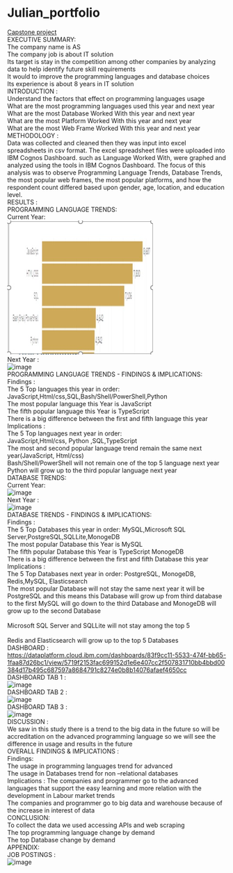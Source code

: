 # Julian_portfolio
[Capstone project](https://julianshalash.github.io/Julian_portfolio/)<br/>
EXECUTIVE SUMMARY:<br/>
The company name is AS <br/>
The company job is about IT solution <br/>
Its target is stay in the competition among other companies by analyzing data to help identify future skill requirements <br/>
It would to improve the programming languages and database choices <br/>
Its experience is about 8 years in IT solution <br/>
INTRODUCTION : <br/>
Understand the factors that effect on programming languages usage <br/>
What are the most programming languages used this year and next year <br/>
What are the most Database ﻿Worked With  this year and next year <br/>
What are the most Platform Worked With  this year and next year <br/>
What are the most Web Frame Worked With  this year and next year <br/>
METHODOLOGY : <br/>
Data was collected and cleaned then they was input into excel spreadsheets in csv format. The excel spreadsheet files were uploaded into IBM Cognos Dashboard. such as  Language Worked With, were graphed and analyzed using the tools in IBM Cognos Dashboard. The focus of this analysis was to observe Programming Language Trends, Database Trends, the most popular web frames, the most popular platforms, and how the respondent count differed based upon gender, age, location, and education level. <br/>
RESULTS : <br/>
PROGRAMMING LANGUAGE TRENDS: <br/>
Current Year: <br/>
![image](https://github.com/Julianshalash/Julian_portfolio/blob/main/images/Screenshot_1.jpg) <br/>
Next Year : <br/>
![image](https://user-images.githubusercontent.com/114916959/221765972-945788b0-2593-466b-b300-9c965e3ec67a.png) <br/>
PROGRAMMING LANGUAGE TRENDS - FINDINGS & IMPLICATIONS:<br/>
Findings : <br/>
The  5 Top languages  this year in order: <br/>
JavaScript,Html/css,SQL,Bash/Shell/PowerShell,Python <br/> 
The most popular language this 
Year is JavaScript <br/>
The fifth popular language this 
Year is TypeScript <br/> 
There is a big difference between the first and fifth language this year  <br/>
Implications : <br/>
The  5 Top languages  next year in order: <br/>
JavaScript,Html/css, Python ,SQL,TypeScript <br/>
The most and second popular language trend remain the same next year(JavaScript, Html/css) <br/>
Bash/Shell/PowerShell will not remain one of the top 5 language next year <br/>
Python will grow up to the third popular language next year <br/>
DATABASE TRENDS: <br/>
Current Year: <br/>
![image](https://user-images.githubusercontent.com/114916959/221766503-2b39b2f9-f6d2-4620-9fba-5c889244d76b.png) <br/>
Next Year : <br/>
![image](https://user-images.githubusercontent.com/114916959/221766565-b03a13cf-40be-493d-a881-ecb50c97708c.png) <br/>
DATABASE TRENDS - FINDINGS & IMPLICATIONS: <br/>
Findings : <br/>
The  5 Top Databases  this year in order: MySQL,Microsoft SQL Server,PostgreSQL,SQLLite,MonogeDB <br/>
The most popular Database this 
Year is MySQL <br/> 
The fifth popular Database this 
Year is TypeScript MonogeDB <br/> 
There is a big difference between the first and fifth Database this year <br/>
Implications : <br/>
The  5 Top Databases  next year in order: PostgreSQL, MonogeDB, Redis,MySQL, Elasticsearch <br/> 
The most popular Database will not stay the same next year it will be PostgreSQL and this means this Database will grow up from third database to the first
MySQL will go down to the third Database and MonogeDB will grow up to the second Database <br/>  
Microsoft SQL Server and SQLLite will not stay among the top 5 <br/>  
Redis and Elasticsearch will grow up to the top 5 Databases <br/> 
DASHBOARD : <br/>
https://dataplatform.cloud.ibm.com/dashboards/83f9cc11-5533-474f-bb65-1faa87d26bc1/view/5719f2153fac699152d1e6e407cc2f507831710bb4bbd00384d17b495c687597a8684791c8274e0b8b14076afaef4650cc <br/>
DASHBOARD TAB 1 : <br/>
![image](https://user-images.githubusercontent.com/114916959/221767166-55f4d411-1b9a-4cd2-8148-5d6dd7eafd02.png) <br/>
DASHBOARD TAB 2 : <br/>
![image](https://user-images.githubusercontent.com/114916959/221767252-403cfa02-d0dd-4060-a318-6799c015fb7c.png) <br/>
DASHBOARD TAB 3 : <br/>
![image](https://user-images.githubusercontent.com/114916959/221767320-d9cf2a95-d03d-4c32-8772-656ec8465fac.png) <br/>
DISCUSSION : <br/>
We saw in this study there is a trend to the big data  in the future so will be accreditation  on the advanced programming language so we will see the difference in usage and results in the future <br/>
OVERALL FINDINGS & IMPLICATIONS : <br/>
Findings: <br/>
The usage in programming languages trend for advanced <br/>
The usage in Databases trend for non –relational databases <br/>
Implications : 
The companies and programmer go to the advanced languages that support the easy learning and more relation with the development in Labour market trends <br/>
The companies and programmer go to big data and warehouse because of the increase in interest of data  <br/>
CONCLUSION: <br/>
To collect the data we used accessing APIs and web scraping <br/>
The top programming language change by demand <br/>
The top Database change by demand <br/>
APPENDIX: <br/>
JOB POSTINGS : <br/>
![image](https://user-images.githubusercontent.com/114916959/221767952-1428bf82-65ff-4205-a472-b96a413c4662.png) 

































